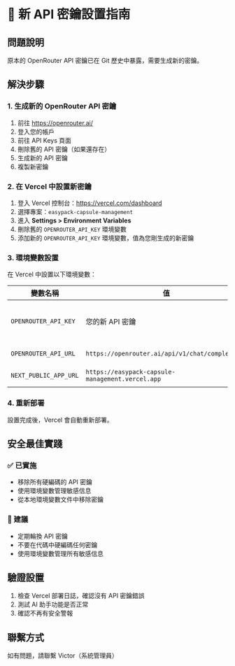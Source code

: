 # 🔑 新 API 密鑰設置指南

## 問題說明
原本的 OpenRouter API 密鑰已在 Git 歷史中暴露，需要生成新的密鑰。

## 解決步驟

### 1. 生成新的 OpenRouter API 密鑰
1. 前往 https://openrouter.ai/
2. 登入您的帳戶
3. 前往 API Keys 頁面
4. 刪除舊的 API 密鑰（如果還存在）
5. 生成新的 API 密鑰
6. 複製新密鑰

### 2. 在 Vercel 中設置新密鑰
1. 登入 Vercel 控制台：https://vercel.com/dashboard
2. 選擇專案：`easypack-capsule-management`
3. 進入 **Settings > Environment Variables**
4. 刪除舊的 `OPENROUTER_API_KEY` 環境變數
5. 添加新的 `OPENROUTER_API_KEY` 環境變數，值為您剛生成的新密鑰

### 3. 環境變數設置
在 Vercel 中設置以下環境變數：

| 變數名稱 | 值 | 說明 |
|---------|-----|------|
| `OPENROUTER_API_KEY` | 您的新 API 密鑰 | 從 OpenRouter 生成的新密鑰 |
| `OPENROUTER_API_URL` | `https://openrouter.ai/api/v1/chat/completions` | OpenRouter API 端點 |
| `NEXT_PUBLIC_APP_URL` | `https://easypack-capsule-management.vercel.app` | 應用程式 URL |

### 4. 重新部署
設置完成後，Vercel 會自動重新部署。

## 安全最佳實踐

### ✅ 已實施
- 移除所有硬編碼的 API 密鑰
- 使用環境變數管理敏感信息
- 從本地環境變數文件中移除密鑰

### 🔄 建議
- 定期輪換 API 密鑰
- 不要在代碼中硬編碼任何密鑰
- 使用環境變數管理所有敏感信息

## 驗證設置
1. 檢查 Vercel 部署日誌，確認沒有 API 密鑰錯誤
2. 測試 AI 助手功能是否正常
3. 確認不再有安全警報

## 聯繫方式
如有問題，請聯繫 Victor（系統管理員）

